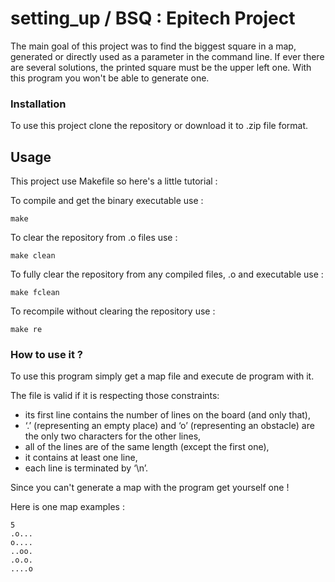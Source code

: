 # setting_up / BSQ : Epitech Project

The main goal of this project was to find the biggest square in a map, generated or directly used as a parameter in the command line.
If ever there are several solutions, the printed square must be the upper left one.
With this program you won't be able to generate one.

### Installation

To use this project clone the repository or download it to .zip file format.

## Usage

This project use Makefile so here's a little tutorial : 

To compile and get the binary executable use :
```
make 
```
To clear the repository from .o files use : 
```
make clean 
```
To fully clear the repository from any compiled files, .o and executable use :
```
make fclean
```
To recompile without clearing the repository use :
```
make re 
```
### How to use it ?

To use this program simply get a map file and execute de program with it. 

The file is valid if it is respecting those constraints:
- its first line contains the number of lines on the board (and only that),
- ‘.’ (representing an empty place) and ‘o’ (representing an obstacle) are the only two characters for the other lines,
- all of the lines are of the same length (except the first one),
- it contains at least one line,
- each line is terminated by ‘\n’.

Since you can't generate a map with the program get yourself one !

Here is one map examples : 

```
5
.o...
o....
..oo.
.o.o.
....o
```
